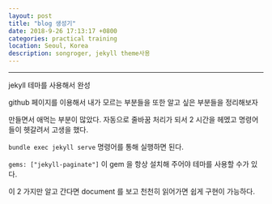 ```yaml
---
layout: post
title: "blog 생성기"
date: 2018-9-26 17:13:17 +0800
categories: practical training
location: Seoul, Korea
description: songroger, jekyll theme사용
---
```


---

jekyll 테마를 사용해서 완성

github 페이지를 이용해서 내가 모르는 부분들을 또한 알고 싶은 부분들을 정리해보자

만들면서 애먹는 부분이 많았다. 자동으로 줄바꿈 처리가 되서 2 시간을 헤멨고 명령어 들이 헷갈려서 고생을 했다.

`bundle exec jekyll serve` 명령어를 통해 실행하면 된다.

`gems: ["jekyll-paginate"]` 이 gem 을 항상 설치해 주어야 테마를 사용할 수가 있다.

이 2 가지만 알고 간다면 document 를 보고 천천히 읽어가면 쉽게 구현이 가능하다.
